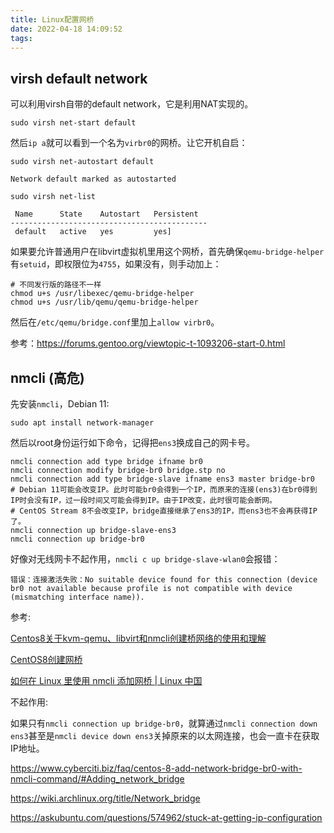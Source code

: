 ```yaml
---
title: Linux配置网桥
date: 2022-04-18 14:09:52
tags:
---
```


## virsh default network

可以利用virsh自带的default network，它是利用NAT实现的。

```shell
sudo virsh net-start default
```

然后`ip a`就可以看到一个名为`virbr0`的网桥。让它开机自启：

```shell
sudo virsh net-autostart default
```

```text
Network default marked as autostarted
```

```shell
sudo virsh net-list    
```

```text
 Name      State    Autostart   Persistent
--------------------------------------------
 default   active   yes         yes]
```

如果要允许普通用户在libvirt虚拟机里用这个网桥，首先确保`qemu-bridge-helper`有`setuid`，即权限位为`4755`，如果没有，则手动加上：

```shell
# 不同发行版的路径不一样
chmod u+s /usr/libexec/qemu-bridge-helper
chmod u+s /usr/lib/qemu/qemu-bridge-helper
```

然后在`/etc/qemu/bridge.conf`里加上`allow virbr0`。

参考：<https://forums.gentoo.org/viewtopic-t-1093206-start-0.html>

## nmcli (高危)

先安装`nmcli`，Debian 11:

```shell
sudo apt install network-manager
```

然后以root身份运行如下命令，记得把`ens3`换成自己的网卡号。

<!-- nmcli connection add type bridge ifname br0 stp no -->

```shell
nmcli connection add type bridge ifname br0
nmcli connection modify bridge-br0 bridge.stp no
nmcli connection add type bridge-slave ifname ens3 master bridge-br0
# Debian 11可能会改变IP。此时可能br0会得到一个IP，而原来的连接(ens3)在br0得到IP时会没有IP，过一段时间又可能会得到IP。由于IP改变，此时很可能会断网。
# CentOS Stream 8不会改变IP，bridge直接继承了ens3的IP，而ens3也不会再获得IP了。
nmcli connection up bridge-slave-ens3
nmcli connection up bridge-br0
```

好像对无线网卡不起作用，`nmcli c up bridge-slave-wlan0`会报错：

```text
错误：连接激活失败：No suitable device found for this connection (device br0 not available because profile is not compatible with device (mismatching interface name)).
```

参考:

[Centos8关于kvm-qemu、libvirt和nmcli创建桥网络的使用和理解](https://blog.csdn.net/Casual_Lei/article/details/115653963)

[CentOS8创建网桥](https://www.cnblogs.com/chia/p/13496248.html)

[如何在 Linux 里使用 nmcli 添加网桥 | Linux 中国](https://blog.csdn.net/F8qG7f9YD02Pe/article/details/79825476)

不起作用:

如果只有`nmcli connection up bridge-br0`，就算通过`nmcli connection down ens3`甚至是`nmcli device down ens3`关掉原来的以太网连接，也会一直卡在获取IP地址。

<https://www.cyberciti.biz/faq/centos-8-add-network-bridge-br0-with-nmcli-command/#Adding_network_bridge>

<https://wiki.archlinux.org/title/Network_bridge>

<https://askubuntu.com/questions/574962/stuck-at-getting-ip-configuration>
